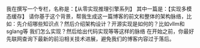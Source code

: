 我在撰写一个专栏，名称是：【从零实现推理引擎系列】
其中一篇是：【实现多模态缓存】
请你基于这个背景，帮我生成这一篇博客的前文和整体的架构脉络，比如：先介绍哪些知识点？然后介绍架构设计？开源实现是如何的？比如vllm和sglang等 我们怎么实现？然后给出代码实现等等这样的脉络 
在开始之前，你最好先联网查询下最新的前沿相关技术进展，避免我们的博客内容过于落后。